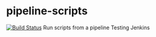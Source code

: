# pipeline-scripts
[![Build Status](http://ec2-44-194-47-228.compute-1.amazonaws.com/buildStatus/icon?job=fibonacci)](http://ec2-44-194-47-228.compute-1.amazonaws.com/job/fibonacci/)
Run scripts from a pipeline
Testing Jenkins
